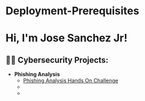 # Deployment-Prerequisites

<h1>Hi, I'm Jose Sanchez Jr!

<h2>👨‍💻 Cybersecurity Projects:</h2>

- <b>Phishing Analysis</b>
  - [Phishing Analysis Hands On Challenge](https://github.com/KaizenJS7/Phishing-Analysis-Hands-On-Challenge)
  - 
  - 
